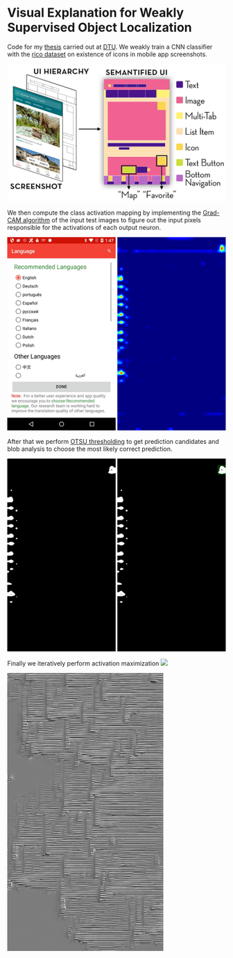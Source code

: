 # Visual Explanation for Weakly Supervised Object Localization

Code for my [thesis](https://findit.dtu.dk/en/catalog/2450517180) carried out at [DTU](http://www.dtu.dk).
We weakly train a CNN classifier with the [rico dataset](http://interactionmining.org/rico) on existence of icons in mobile app screenshots. 

![Rico dataset](/examples/rico.jpg "Rico dataset")

We then compute the class activation mapping by implementing the [Grad-CAM algorithm](https://arxiv.org/abs/1610.02391) of the input test images to figure out the input pixels responsible for the activations of each output neuron.

<img src="/examples/18original_pred1.png" width="250"/> <img src="/examples/18heat_pred1.png" width="250"/> 

After that we perform [OTSU thresholding](http://ijarcet.org/wp-content/uploads/IJARCET-VOL-2-ISSUE-2-387-389.pdf) to get prediction candidates and blob analysis to choose the most likely correct prediction.

<img src="/examples/18thres_pred1.png" width="250"/> <img src="/examples/18thresbb_pred1.png" width="250"/>

Finally we iteratively perform activation maximization 
<img src="https://latex.codecogs.com/svg.latex?x_{t+1} = x_t + \eta * \frac{\partial h_{i,l}(\theta, x)}{\partial x}" />

![Menu Activation](/examples/menu-activation.png)
